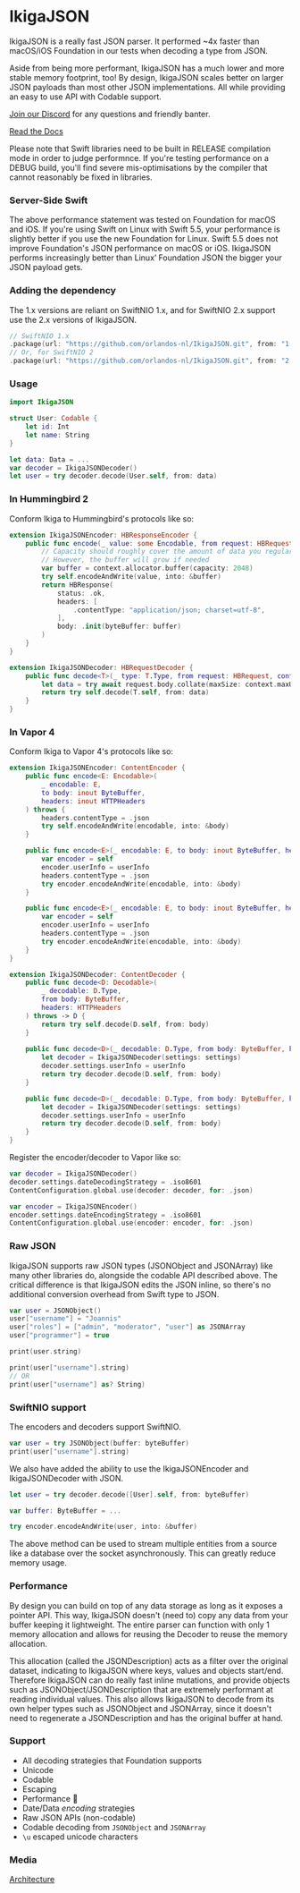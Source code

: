 # IkigaJSON

IkigaJSON is a really fast JSON parser. It performed ~4x faster than macOS/iOS Foundation in our tests when decoding a type from JSON.

Aside from being more performant, IkigaJSON has a much lower and more stable memory footprint, too! By design, IkigaJSON scales better on larger JSON payloads than most other JSON implementations. All while providing an easy to use API with Codable support.

[Join our Discord](https://discord.gg/H6799jh) for any questions and friendly banter.

[Read the Docs](https://orlandos.nl/docs/ikigajson)

Please note that Swift libraries need to be built in RELEASE compilation mode in order to judge performnce. If you're testing performance on a DEBUG build, you'll find severe mis-optimisations by the compiler that cannot reasonably be fixed in libraries.

### Server-Side Swift

The above performance statement was tested on Foundation for macOS and iOS. If you're using Swift on Linux with Swift 5.5, your performance is slightly better if you use the new Foundation for Linux. Swift 5.5 does not improve Foundation's JSON performance on macOS or iOS. IkigaJSON performs increasingly better than Linux’ Foundation JSON the bigger your JSON payload gets.

### Adding the dependency

The 1.x versions are reliant on SwiftNIO 1.x, and for SwiftNIO 2.x support use the 2.x versions of IkigaJSON.

```swift
// SwiftNIO 1.x
.package(url: "https://github.com/orlandos-nl/IkigaJSON.git", from: "1.0.0"),
// Or, for SwiftNIO 2
.package(url: "https://github.com/orlandos-nl/IkigaJSON.git", from: "2.0.0"),
```

### Usage

```swift
import IkigaJSON

struct User: Codable {
    let id: Int
    let name: String
}

let data: Data = ...
var decoder = IkigaJSONDecoder()
let user = try decoder.decode(User.self, from: data)
```

### In Hummingbird 2

Conform Ikiga to Hummingbird's protocols like so:

```swift
extension IkigaJSONEncoder: HBResponseEncoder {
    public func encode(_ value: some Encodable, from request: HBRequest, context: some HBBaseRequestContext) throws -> HBResponse {
        // Capacity should roughly cover the amount of data you regularly expect to encode
        // However, the buffer will grow if needed
        var buffer = context.allocator.buffer(capacity: 2048)
        try self.encodeAndWrite(value, into: &buffer)
        return HBResponse(
            status: .ok, 
            headers: [
                .contentType: "application/json; charset=utf-8",
            ], 
            body: .init(byteBuffer: buffer)
        )
    }
}

extension IkigaJSONDecoder: HBRequestDecoder {
    public func decode<T>(_ type: T.Type, from request: HBRequest, context: some HBBaseRequestContext) async throws -> T where T : Decodable {
        let data = try await request.body.collate(maxSize: context.maxUploadSize)
        return try self.decode(T.self, from: data)
    }
}
```

### In Vapor 4

Conform Ikiga to Vapor 4's protocols like so:

```swift
extension IkigaJSONEncoder: ContentEncoder {
    public func encode<E: Encodable>(
        _ encodable: E,
        to body: inout ByteBuffer,
        headers: inout HTTPHeaders
    ) throws {
        headers.contentType = .json
        try self.encodeAndWrite(encodable, into: &body)
    }

    public func encode<E>(_ encodable: E, to body: inout ByteBuffer, headers: inout HTTPHeaders, userInfo: [CodingUserInfoKey : Sendable]) throws where E : Encodable {
        var encoder = self
        encoder.userInfo = userInfo
        headers.contentType = .json
        try encoder.encodeAndWrite(encodable, into: &body)
    }

    public func encode<E>(_ encodable: E, to body: inout ByteBuffer, headers: inout HTTPHeaders, userInfo: [CodingUserInfoKey : Any]) throws where E : Encodable {
        var encoder = self
        encoder.userInfo = userInfo
        headers.contentType = .json
        try encoder.encodeAndWrite(encodable, into: &body)
    }
}

extension IkigaJSONDecoder: ContentDecoder {
    public func decode<D: Decodable>(
        _ decodable: D.Type,
        from body: ByteBuffer,
        headers: HTTPHeaders
    ) throws -> D {
        return try self.decode(D.self, from: body)
    }
    
    public func decode<D>(_ decodable: D.Type, from body: ByteBuffer, headers: HTTPHeaders, userInfo: [CodingUserInfoKey : Sendable]) throws -> D where D : Decodable {
        let decoder = IkigaJSONDecoder(settings: settings)
        decoder.settings.userInfo = userInfo
        return try decoder.decode(D.self, from: body)
    }

    public func decode<D>(_ decodable: D.Type, from body: ByteBuffer, headers: HTTPHeaders, userInfo: [CodingUserInfoKey : Any]) throws -> D where D : Decodable {
        let decoder = IkigaJSONDecoder(settings: settings)
        decoder.settings.userInfo = userInfo
        return try decoder.decode(D.self, from: body)
    }
}
```

Register the encoder/decoder to Vapor like so:

```swift
var decoder = IkigaJSONDecoder()
decoder.settings.dateDecodingStrategy = .iso8601
ContentConfiguration.global.use(decoder: decoder, for: .json)

var encoder = IkigaJSONEncoder()
encoder.settings.dateEncodingStrategy = .iso8601
ContentConfiguration.global.use(encoder: encoder, for: .json)
```

### Raw JSON

IkigaJSON supports raw JSON types (JSONObject and JSONArray) like many other libraries do, alongside the codable API described above. The critical difference is that IkigaJSON edits the JSON inline, so there's no additional conversion overhead from Swift type to JSON.

```swift
var user = JSONObject()
user["username"] = "Joannis"
user["roles"] = ["admin", "moderator", "user"] as JSONArray
user["programmer"] = true

print(user.string)

print(user["username"].string)
// OR
print(user["username"] as? String)
```

### SwiftNIO support

The encoders and decoders support SwiftNIO.

```swift
var user = try JSONObject(buffer: byteBuffer)
print(user["username"].string)
```

We also have added the ability to use the IkigaJSONEncoder and IkigaJSONDecoder with JSON.

```swift
let user = try decoder.decode([User].self, from: byteBuffer)
```

```swift
var buffer: ByteBuffer = ...

try encoder.encodeAndWrite(user, into: &buffer)
```

The above method can be used to stream multiple entities from a source like a database over the socket asynchronously. This can greatly reduce memory usage.

### Performance

By design you can build on top of any data storage as long as it exposes a pointer API. This way, IkigaJSON doesn't (need to) copy any data from your buffer keeping it lightweight. The entire parser can function with only 1 memory allocation and allows for reusing the Decoder to reuse the memory allocation.

This allocation (called the JSONDescription) acts as a filter over the original dataset, indicating to IkigaJSON where keys, values and objects start/end. Therefore IkigaJSON can do really fast inline mutations, and provide objects such as JSONObject/JSONDescription that are extremely performant at reading individual values. This also allows IkigaJSON to decode from its own helper types such as JSONObject and JSONArray, since it doesn't need to regenerate a JSONDescription and has the original buffer at hand.

### Support

- All decoding strategies that Foundation supports
- Unicode
- Codable
- Escaping
- Performance 🚀
- Date/Data _encoding_ strategies
- Raw JSON APIs (non-codable)
- Codable decoding from `JSONObject` and `JSONArray`
- `\u` escaped unicode characters

### Media

[Architecture](https://medium.com/@joannis.orlandos/the-road-to-very-fast-json-parsing-in-swift-4a0225c0313c)
